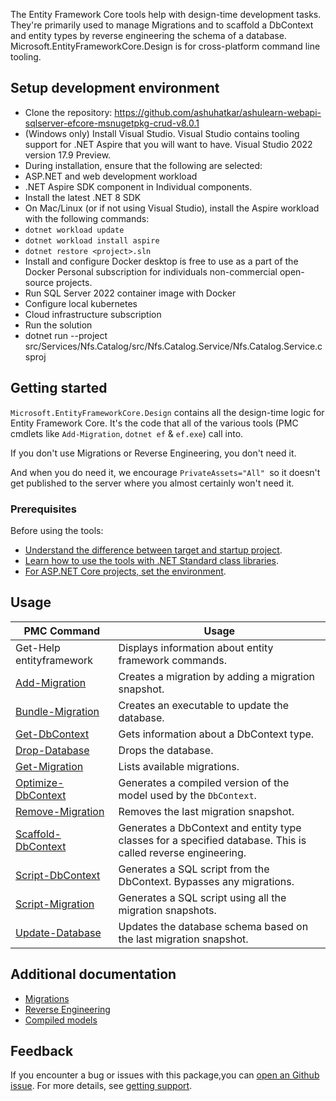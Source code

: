 ﻿The Entity Framework Core tools help with design-time development tasks. They're primarily used to manage Migrations and to scaffold a DbContext and entity types by reverse engineering the schema of a database.
Microsoft.EntityFrameworkCore.Design is for cross-platform command line tooling.

## Setup development environment

- Clone the repository: https://github.com/ashuhatkar/ashulearn-webapi-sqlserver-efcore-msnugetpkg-crud-v8.0.1
- (Windows only) Install Visual Studio. Visual Studio contains tooling support for .NET Aspire that you will want to have. Visual Studio 2022 version 17.9 Preview.
- During installation, ensure that the following are selected:
- ASP.NET and web development workload
- .NET Aspire SDK component in Individual components.
- Install the latest .NET 8 SDK
- On Mac/Linux (or if not using Visual Studio), install the Aspire workload with the following commands:
- `dotnet workload update`
- `dotnet workload install aspire`
- `dotnet restore <project>.sln`
- Install and configure Docker desktop is free to use as a part of the Docker Personal subscription for individuals non-commercial open-source projects.
- Run SQL Server 2022 container image with Docker
- Configure local kubernetes
- Cloud infrastructure subscription
- Run the solution
- dotnet run --project src/Services/Nfs.Catalog/src/Nfs.Catalog.Service/Nfs.Catalog.Service.csproj

## Getting started

`Microsoft.EntityFrameworkCore.Design` contains all the design-time logic for Entity Framework Core. It's the code that all of the various tools (PMC cmdlets like `Add-Migration`, `dotnet ef` & `ef.exe`) call into.

If you don't use Migrations or Reverse Engineering, you don't need it.

And when you do need it, we encourage `PrivateAssets="All" `so it doesn't get published to the server where you almost certainly won't need it.

### Prerequisites

Before using the tools:

- [Understand the difference between target and startup project](https://learn.microsoft.com/en-us/ef/core/cli/powershell#target-and-startup-project).
- [Learn how to use the tools with .NET Standard class libraries](https://learn.microsoft.com/en-us/ef/core/cli/powershell#other-target-frameworks).
- [For ASP.NET Core projects, set the environment](https://learn.microsoft.com/en-us/ef/core/cli/powershell#aspnet-core-environment).

## Usage

PMC Command | Usage
-- | --
Get-Help entityframework |Displays information about entity framework commands.
[Add-Migration](https://learn.microsoft.com/en-us/ef/core/cli/powershell#add-migration)  | Creates a migration by adding a migration snapshot.
[Bundle-Migration](https://learn.microsoft.com/en-us/ef/core/cli/powershell#bundle-migration) | Creates an executable to update the database.
[Get-DbContext](https://learn.microsoft.com/en-us/ef/core/cli/powershell#get-dbcontext) | Gets information about a DbContext type.
[Drop-Database](https://learn.microsoft.com/en-us/ef/core/cli/powershell#drop-database) | Drops the database.
[Get-Migration](https://learn.microsoft.com/en-us/ef/core/cli/powershell#get-migration) | Lists available migrations.
[Optimize-DbContext](https://learn.microsoft.com/en-us/ef/core/cli/powershell#optimize-dbcontext) | Generates a compiled version of the model used by the `DbContext`.
[Remove-Migration](https://learn.microsoft.com/en-us/ef/core/cli/powershell#remove-migration) | Removes the last migration snapshot.
[Scaffold-DbContext](https://learn.microsoft.com/en-us/ef/core/cli/powershell#scaffold-dbcontext) | Generates a DbContext and entity type classes for a specified database. This is called reverse engineering.
[Script-DbContext](https://learn.microsoft.com/en-us/ef/core/cli/powershell#script-dbcontext) | Generates a SQL script from the DbContext. Bypasses any migrations.
[Script-Migration](https://learn.microsoft.com/en-us/ef/core/cli/powershell#script-migration) |  Generates a SQL script using all the migration snapshots.
[Update-Database](https://learn.microsoft.com/en-us/ef/core/cli/powershell#update-database) | Updates the database schema based on the last migration snapshot.

## Additional documentation

- [Migrations](https://learn.microsoft.com/en-us/ef/core/managing-schemas/migrations/)
- [Reverse Engineering](https://learn.microsoft.com/en-us/ef/core/managing-schemas/scaffolding/?tabs=dotnet-core-cli)
- [Compiled models](https://learn.microsoft.com/en-us/ef/core/performance/advanced-performance-topics?tabs=with-di%2Cwith-constant#compiled-models)

## Feedback

If you encounter a bug or issues with this package,you can [open an Github issue](https://github.com/dotnet/efcore/issues/new/choose). For more details, see [getting support](https://github.com/dotnet/efcore/blob/main/.github/SUPPORT.md).